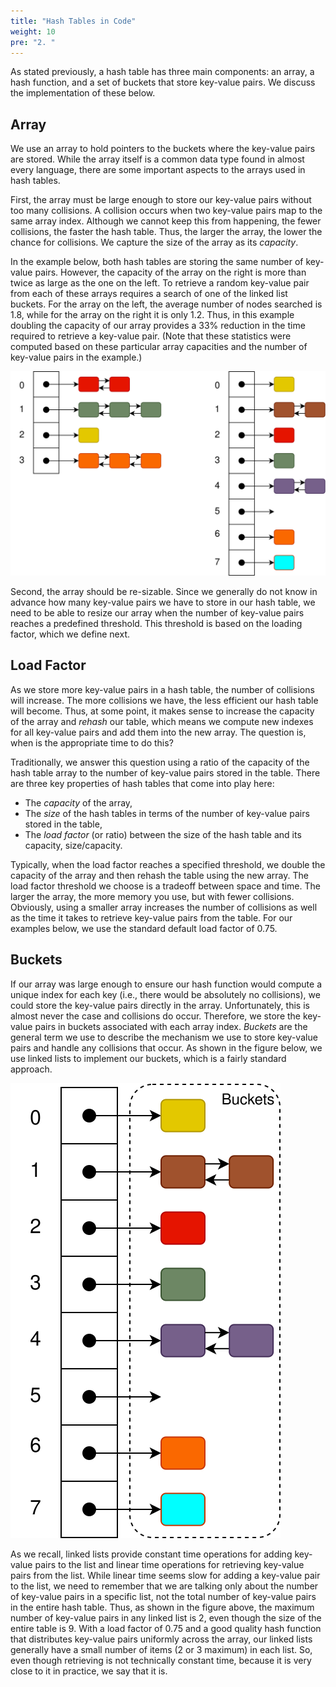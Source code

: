 ```yaml
---
title: "Hash Tables in Code"
weight: 10
pre: "2. "
---
```

As stated previously, a hash table has three main components: an array, a hash function, and a set of buckets that store key-value pairs. We discuss the implementation of these below.

## Array

We use an array to hold pointers to the buckets where the key-value pairs are stored. While the array itself is a common data type found in almost every language, there are some important aspects to the arrays used in hash tables. 

First, the array must be large enough to store our key-value pairs without too many collisions. A collision occurs when two key-value pairs map to the same array index. Although we cannot keep this from happening, the fewer collisions, the faster the hash table. Thus, the larger the array, the lower the chance for collisions. We capture the size of the array as its _capacity_. 

In the example below, both hash tables are storing the same number of key-value pairs. However, the capacity of the array on the right is more than twice as large as the one on the left. To retrieve a random key-value pair from each of these arrays requires a search of one of the linked list buckets. For the array on the left, the average number of nodes searched is $1.8$, while for the array on the right it is only $1.2$. Thus, in this example doubling the capacity of our array provides a $33\%$ reduction in the time required to retrieve a key-value pair. (Note that these statistics were computed based on these particular array capacities and the number of key-value pairs in the example.)

![Hash Table Capacity Examples](../../images/11/11.2.capacity.svg)
 
Second, the array should be re-sizable. Since we generally do not know in advance how many key-value pairs we have to store in our hash table, we need to be able to resize our array when the number of key-value pairs reaches a predefined threshold. This threshold is based on the loading factor, which we define next.

## Load Factor

As we store more key-value pairs in a hash table, the number of collisions will increase. The more collisions we have, the less efficient our hash table will become. Thus, at some point, it makes sense to increase the capacity of the array and _rehash_ our table, which means we compute new indexes for all key-value pairs and add them into the new array. The question is, when is the appropriate time to do this?

Traditionally, we answer this question using a ratio of the capacity of the hash table array to the number of key-value pairs stored in the table. There are three key properties of hash tables that come into play here:

* The _capacity_ of the array,
* The _size_ of the hash tables in terms of the number of key-value pairs stored in the table,
* The _load factor_ (or ratio) between the size of the hash table and its capacity, $\text{size} / \text{capacity}$.

Typically, when the load factor reaches a specified threshold, we double the capacity of the array and then rehash the table using the new array. The load factor threshold we choose is a tradeoff between space and time. The larger the array, the more memory you use, but with fewer collisions. Obviously, using a smaller array increases the number of collisions as well as the time it takes to retrieve key-value pairs from the table. For our examples below, we use the standard default load factor of $0.75$.

## Buckets

If our array was large enough to ensure our hash function would compute a unique index for each key (i.e., there would be absolutely no collisions), we could store the key-value pairs directly in the array. Unfortunately, this is almost never the case and collisions do occur. Therefore, we store the key-value pairs in buckets associated with each array index. _Buckets_ are the general term we use to describe the mechanism we use to store key-value pairs and handle any collisions that occur. As shown in the figure below, we use linked lists to implement our buckets, which is a fairly standard approach.

![Hash Table Buckets](../../images/11/11.2.buckets.svg)
 
As we recall, linked lists provide constant time operations for adding key-value pairs to the list and linear time operations for retrieving key-value pairs from the list. While linear time seems slow for adding a key-value pair to the list, we need to remember that we are talking only about the number of key-value pairs in a specific list, not the total number of key-value pairs in the entire hash table. Thus, as shown in the figure above, the maximum number of key-value pairs in any linked list is $2$, even though the size of the entire table is $9$. With a load factor of $0.75$ and a good quality hash function that distributes key-value pairs uniformly across the array, our linked lists generally have a small number of items ($2$ or $3$ maximum) in each list. So, even though retrieving is not technically constant time, because it is very close to it in practice, we say that it is.
